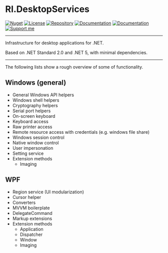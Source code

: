 # RI.DesktopServices

[![Nuget](https://img.shields.io/nuget/v/RI.DesktopServices.Common)](https://www.nuget.org/packages/RI.DesktopServices.Common/) [![License](https://img.shields.io/github/license/RotenInformatik/DesktopServicesDotNet)](LICENSE) [![Repository](https://img.shields.io/badge/repo-DesktopServicesDotNet-lightgrey)](https://github.com/RotenInformatik/DesktopServicesDotNet) [![Documentation](https://img.shields.io/badge/docs-Readme-yellowgreen)](README.md) [![Documentation](https://img.shields.io/badge/docs-History-yellowgreen)](HISTORY.md) [![Support me](https://img.shields.io/badge/support%20me-Ko--fi-ff69b4?logo=Ko-fi)](https://ko-fi.com/franziskaroten)

---

Infrastructure for desktop applications for .NET.

Based on .NET Standard 2.0 and .NET 5, with minimal dependencies.

---

The following lists show a rough overview of some of functionality.

## Windows (general)

* General Windows API helpers
* Windows shell helpers
* Cryptography helpers
* Serial port helpers
* On-screen keyboard
* Keyboard access
* Raw printer access
* Remote resource access with credentials (e.g. windows file share)
* Windows session control
* Native window control
* User impersonation
* Setting service
* Extension methods
  * Imaging

## WPF

* Region service (UI modularization)
* Cursor helper
* Converters
* MVVM boilerplate
* DelegateCommand
* Markup extensions
* Extension methods
  * Application
  * Dispatcher
  * Window
  * Imaging